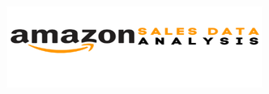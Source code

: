 <p>
<img src='https://github.com/waqarg2001/Amazon-Sales-Data-Analysis/blob/master/src/Sales%20Data.png' width=548 height=160>
</p>
